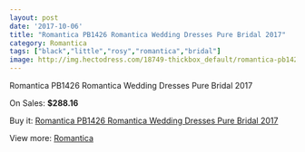 ```yaml
---
layout: post
date: '2017-10-06'
title: "Romantica PB1426 Romantica Wedding Dresses Pure Bridal 2017"
category: Romantica
tags: ["black","little","rosy","romantica","bridal"]
image: http://img.hectodress.com/18749-thickbox_default/romantica-pb1426-romantica-wedding-dresses-pure-bridal-2013.jpg
---
```

Romantica PB1426 Romantica Wedding Dresses Pure Bridal 2017

On Sales: **$288.16**
<a href="https://www.hectodress.com/romantica/8833-romantica-pb1426-romantica-wedding-dresses-pure-bridal-2013.html"><amp-img layout="responsive" width="600" height="600" src="//img.hectodress.com/18749-thickbox_default/romantica-pb1426-romantica-wedding-dresses-pure-bridal-2013.jpg" alt="Romantica PB1426 Romantica Wedding Dresses Pure Bridal 2017 0" /></a>

Buy it: [Romantica PB1426 Romantica Wedding Dresses Pure Bridal 2017](https://www.hectodress.com/romantica/8833-romantica-pb1426-romantica-wedding-dresses-pure-bridal-2013.html "Romantica PB1426 Romantica Wedding Dresses Pure Bridal 2017")

View more: [Romantica](https://www.hectodress.com/148-romantica "Romantica")